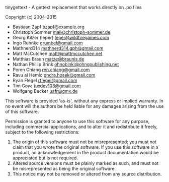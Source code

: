 tinygettext - A gettext replacement that works directly on .po files

Copyright (c) 2004-2015

* Bastiaan Zapf <bzapf@example.org>
* Christoph Sommer <mail@christoph-sommer.de>
* Georg Kilzer (leper) <leper@wildfiregames.com>
* Ingo Ruhnke <grumbel@gmail.com>
* Mathnerd314 <mathnerd314.gph@gmail.com>
* Matt McCutchen <matt@mattmccutchen.net>
* Matthias Braun <matze@braunis.de>
* Nathan Phillip Brink <ohnobinki@ohnopublishing.net>
* Poren Chiang <ren.chiang@gmail.com>
* Ravu al Hemio <ondra.hosek@gmail.com>
* Ryan Flegel <rflegel@gmail.com>
* Tim Goya <tuxdev103@gmail.com>
* Wolfgang Becker <uafr@gmx.de>

This software is provided 'as-is', without any express or implied
warranty. In no event will the authors be held liable for any damages
arising from the use of this software.

Permission is granted to anyone to use this software for any purpose,
including commercial applications, and to alter it and redistribute it
freely, subject to the following restrictions:

1. The origin of this software must not be misrepresented; you must not
   claim that you wrote the original software. If you use this software
   in a product, an acknowledgement in the product documentation would be
   appreciated but is not required.
2. Altered source versions must be plainly marked as such, and must not be
   misrepresented as being the original software.
3. This notice may not be removed or altered from any source distribution.
